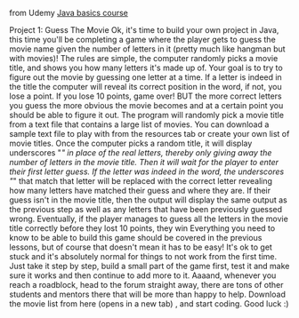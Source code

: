 from Udemy [Java basics course](https://learn.udacity.com/courses/ud283)

Project 1: Guess The Movie
Ok, it's time to build your own project in Java, this time you'll be
completing a game where the player gets to guess the movie name
given the number of letters in it (pretty much like hangman but with
movies)!
The rules are simple, the computer randomly picks a movie title,
and shows you how many letters it's made up of. Your goal is to try
to figure out the movie by guessing one letter at a time.
If a letter is indeed in the title the computer will reveal its correct
position in the word, if not, you lose a point. If you lose 10 points,
game over!
BUT the more correct letters you guess the more obvious the movie
becomes and at a certain point you should be able to figure it out.
The program will randomly pick a movie title from a text file that
contains a large list of movies.
You can download a sample text file to play with from the resources
tab or create your own list of movie titles.
Once the computer picks a random title, it will display underscores
"_" in place of the real letters, thereby only giving away the number
of letters in the movie title.
Then it will wait for the player to enter their first letter guess.
If the letter was indeed in the word, the underscores "_" that match
that letter will be replaced with the correct letter revealing how many
letters have matched their guess and where they are.
If their guess isn't in the movie title, then the output will display the
same output as the previous step as well as any letters that have
been previously guessed wrong.
Eventually, if the player manages to guess all the letters in the
movie title correctly before they lost 10 points, they win
Everything you need to know to be able to build this game should
be covered in the previous lessons, but of course that doesn't mean
it has to be easy! It's ok to get stuck and it's absolutely normal for
things to not work from the first time.
Just take it step by step, build a small part of the game first, test it
and make sure it works and then continue to add more to it.
Aaaand, whenever you reach a roadblock, head to the forum
straight away, there are tons of other students and mentors there
that will be more than happy to help.
Download the movie list from here
(opens in a new tab)
, and start coding. Good luck :)
